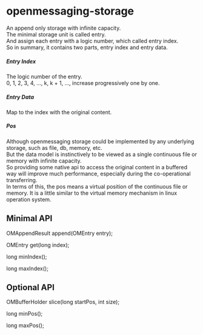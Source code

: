 # openmessaging-storage

An append only storage with infinite capacity.  
The minimal storage unit is called entry.  
And assign each entry with a logic number, which called entry index.  
So in summary, it contains two parts, entry index and entry data.  
##### Entry Index
The logic number of the entry.  
0, 1, 2, 3, 4, ..., k, k + 1, ..., increase progressively one by one.

##### Entry Data
Map to the index with the original content.  

##### Pos
Although openmessaging storage could be implemented by any underlying storage, such as file, db, memory, etc.  
But the data model is instinctively to be viewed as a single continuous file or memory with infinite capacity.  
So providing some native api to access the original content in a buffered way  will improve much performance, especially during the co-operational transferring.   
In terms of this, the pos means a virtual position of the continuous file or memory. It is a little similar to the virtual memory mechanism in linux operation system.   

## Minimal API
OMAppendResult append(OMEntry entry);

OMEntry get(long index);

long minIndex();

long maxIndex();
    
## Optional API

OMBufferHolder slice(long startPos, int size);
 
long minPos();
 
long maxPos();





